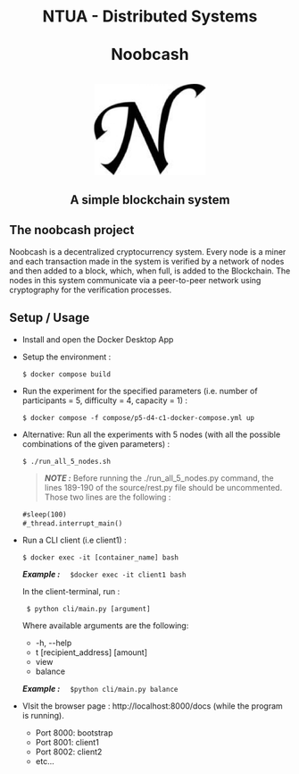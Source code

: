 <h1 align="center">
NTUA - Distributed Systems <br/><br/>
Noobcash
</h1>

<p align="center">
    <br>
    <img src="etc/logo.jpg" alt="Noobcash" width="200"/>
    <br>
<p>

<h2 align="center">
A simple blockchain system
</h2>


## The noobcash project

Noobcash is a decentralized cryptocurrency system. Every node is a miner and each transaction made in the system is verified by a network of nodes and then added to a block, which, when full, is added to the Blockchain. The nodes in this system communicate via a peer-to-peer network using cryptography for the verification processes. 


## Setup / Usage

- Install and open the Docker Desktop App
  
- Setup the environment :

    ```
    $ docker compose build
    ```

- Run the experiment for the specified parameters (i.e. number of participants = 5, difficulty = 4, capacity = 1) :

    ```
    $ docker compose -f compose/p5-d4-c1-docker-compose.yml up
    ```

- Alternative: Run all the experiments with 5 nodes (with all the possible combinations of the given parameters) :

    ```
    $ ./run_all_5_nodes.sh
    ```

    > **_NOTE :_** Before running the ./run_all_5_nodes.py command, the lines 189-190 of the source/rest.py file should be uncommented. Those two lines are the following :
     ```
    #sleep(100)
    #_thread.interrupt_main()
     ```
   
- Run a CLI client (i.e client1) :

     ```
     $ docker exec -it [container_name] bash
     ```

    **_Example :_** ```  $docker exec -it client1 bash```

    In the client-terminal, run :
    
    ```
     $ python cli/main.py [argument]
     ```

    Where available arguments are the following:
    - -h, --help   
    - t [recipient_address] [amount]
    - view
    - balance

    **_Example :_** ```  $python cli/main.py balance```


- VIsit the browser page : http://localhost:8000/docs (while the program is running).
    - Port 8000: bootstrap
    - Port 8001: client1
    - Port 8002: client2
    - etc...

